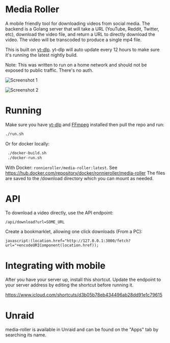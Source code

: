 # Media Roller
A mobile friendly tool for downloading videos from social media.
The backend is a Golang server that will take a URL (YouTube, Reddit, Twitter, etc),
download the video file, and return a URL to directly download the video. The video will be transcoded to produce a single mp4 file.

This is built on [yt-dlp](https://github.com/yt-dlp/yt-dlp). yt-dlp will auto update every 12 hours to make sure it's running the latest nightly build.

Note: This was written to run on a home network and should not be exposed to public traffic. There's no auth.

![Screenshot 1](https://i.imgur.com/lxwf1qU.png)

![Screenshot 2](https://i.imgur.com/TWAtM7k.png)


# Running
Make sure you have [yt-dlp](https://github.com/yt-dlp/yt-dlp) and [FFmpeg](https://github.com/FFmpeg/FFmpeg) installed then pull the repo and run:
```bash
./run.sh
```
Or for docker locally:
```bash
 ./docker-build.sh
 ./docker-run.sh
```

With Docker: `ronnieroller/media-roller:latest`.
See https://hub.docker.com/repository/docker/ronnieroller/media-roller
The files are saved to the /download directory which you can mount as needed.

# API
To download a video directly, use the API endpoint:

```
/api/download?url=SOME_URL
```

Create a bookmarklet, allowing one click downloads (From a PC):

```
javascript:(location.href="http://127.0.0.1:3000/fetch?url="+encodeURIComponent(location.href));
```

# Integrating with mobile
After you have your server up, install this shortcut. Update the endpoint to your server address by editing the shortcut before running it. 

https://www.icloud.com/shortcuts/d3b05b78eb434496ab28dd91e1c79615

# Unraid
media-roller is available in Unraid and can be found on the "Apps" tab by searching its name.
